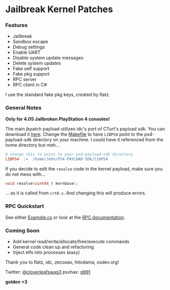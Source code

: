 # Jailbreak Kernel Patches

### Features

- Jailbreak
- Sandbox escape
- Debug settings
- Enable UART
- Disable system update messages
- Delete system updates
- Fake self support
- Fake pkg support
- RPC server
- RPC client in C#

I use the standard fake pkg keys, created by flatz.

### General Notes
**Only for 4.05 Jailbroken PlayStation 4 consoles!**

The main jkpatch payload utilizes idc's port of CTurt's payload sdk. You can download it [here](https://github.com/idc/ps4-payload-sdk). Change the [Makefile](payload/Makefile) to have `LIBPS4` point to the ps4-payload-sdk directory on your machine. I could have it referenced from the home directory but meh...
```makefile
# change this to point to your ps4-payload-sdk directory
LIBPS4	:=	/home/John/PS4-PAYLOAD-SDK/libPS4
```

If you decide to edit the `resolve` code in the kernel payload, make sure you do not mess with...
```c
void resolve(uint64_t kernbase);
```
... as it is called from `crt0.s`. And changing this will produce errors.

### RPC Quickstart

See either [Example.cs](librpc/Example.cs) or look at the [RPC documentation](librpc/jkpatch.pdf).

### Coming Soon
- Add kernel read/write/allocate/free/execute commands
- General code clean up and refactoring
- Inject elfs into processes (easy)

Thank you to flatz, idc, zecoxao, hitodama, osdev.org!

Twitter: [@cloverleafswag3](https://twitter.com/cloverleafswag3) psxhax: [g991](https://www.psxhax.com/members/g991.473299/)

**golden <3**